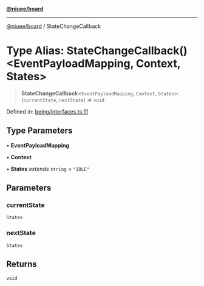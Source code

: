 [**@niuee/board**](../README.md)

***

[@niuee/board](../globals.md) / StateChangeCallback

# Type Alias: StateChangeCallback()\<EventPayloadMapping, Context, States\>

> **StateChangeCallback**\<`EventPayloadMapping`, `Context`, `States`\>: (`currentState`, `nextState`) => `void`

Defined in: [being/interfaces.ts:11](https://github.com/niuee/board/blob/cc09a87e934160adef876c4e11d51fd97e78653d/src/being/interfaces.ts#L11)

## Type Parameters

• **EventPayloadMapping**

• **Context**

• **States** *extends* `string` = `"IDLE"`

## Parameters

### currentState

`States`

### nextState

`States`

## Returns

`void`
